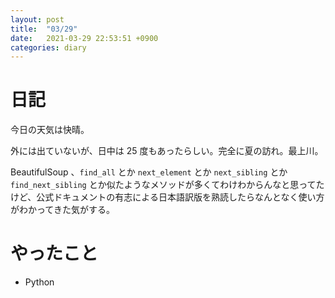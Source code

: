 ```yaml
---
layout: post
title:  "03/29"
date:   2021-03-29 22:53:51 +0900
categories: diary
---
```

# 日記

今日の天気は快晴。

外には出ていないが、日中は 25 度もあったらしい。完全に夏の訪れ。最上川。

BeautifulSoup 、```find_all``` とか ```next_element``` とか ```next_sibling``` とか ```find_next_sibling``` とか似たようなメソッドが多くてわけわからんなと思ってたけど、公式ドキュメントの有志による日本語訳版を熟読したらなんとなく使い方がわかってきた気がする。

# やったこと

- Python